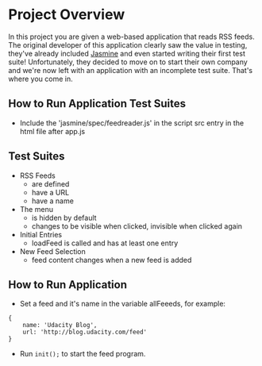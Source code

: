 # Project Overview

In this project you are given a web-based application that reads RSS feeds. The original developer of this application clearly saw the value in testing, they've already included [Jasmine](http://jasmine.github.io/) and even started writing their first test suite! Unfortunately, they decided to move on to start their own company and we're now left with an application with an incomplete test suite. That's where you come in.


## How to Run Application Test Suites

* Include the 'jasmine/spec/feedreader.js' in the script src entry in the html file after app.js

## Test Suites

* RSS Feeds
  - are defined
  - have a URL
  - have a name
* The menu
  - is hidden by default
  - changes to be visible when clicked, invisible when clicked again
* Initial Entries
  - loadFeed is called and has at least one entry
* New Feed Selection
  - feed content changes when a new feed is added
  
## How to Run Application

* Set a feed and it's name in the variable allFeeeds, for example:
```
{
    name: 'Udacity Blog',
    url: 'http://blog.udacity.com/feed'
}
```

* Run `init();` to start the feed program.